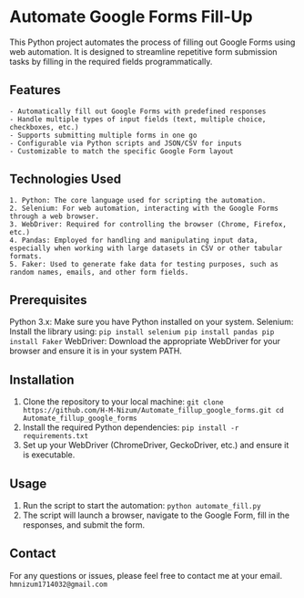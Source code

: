 # Automate Google Forms Fill-Up
This Python project automates the process of filling out Google Forms using web automation. It is designed to streamline repetitive form submission tasks by filling in the required fields programmatically.

## Features
    - Automatically fill out Google Forms with predefined responses
    - Handle multiple types of input fields (text, multiple choice, checkboxes, etc.)
    - Supports submitting multiple forms in one go
    - Configurable via Python scripts and JSON/CSV for inputs
    - Customizable to match the specific Google Form layout
## Technologies Used
    1. Python: The core language used for scripting the automation.
    2. Selenium: For web automation, interacting with the Google Forms through a web browser.
    3. WebDriver: Required for controlling the browser (Chrome, Firefox, etc.)
    4. Pandas: Employed for handling and manipulating input data, especially when working with large datasets in CSV or other tabular formats.
    5. Faker: Used to generate fake data for testing purposes, such as random names, emails, and other form fields.
## Prerequisites
Python 3.x: Make sure you have Python installed on your system.
Selenium: Install the library using:
  ``
    pip install selenium
    pip install pandas
    pip install Faker
  ``
WebDriver: Download the appropriate WebDriver for your browser and ensure it is in your system PATH.
## Installation
  1. Clone the repository to your local machine:
  ``
    git clone https://github.com/H-M-Nizum/Automate_fillup_google_forms.git
    cd Automate_fillup_google_forms
  ``
  2. Install the required Python dependencies:
  ``
    pip install -r requirements.txt
  ``
  3. Set up your WebDriver (ChromeDriver, GeckoDriver, etc.) and ensure it is executable.

## Usage
  1. Run the script to start the automation:
   ``
    python automate_fill.py
  ``
  2. The script will launch a browser, navigate to the Google Form, fill in the responses, and submit the form.


## Contact
For any questions or issues, please feel free to contact me at your email.
``
hmnizum1714032@gmail.com
``
